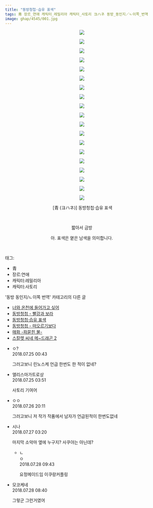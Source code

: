 ```yaml
---
title: "동방청첩·습유 표색"
tags: 青 장르_연애 캐릭터_레밀리아 캐릭터_사토리 ヨハネ 동방_동인지／ㄴ이쪽_번역
image: ghap/4545/001.jpg
---
```

<div class="article">
<p style="text-align: center; clear: none; float: none;"><img src="{{ site.nasurl }}/ghap/4545/001.jpg"/></p>
<p style="text-align: center; clear: none; float: none;"><img src="{{ site.nasurl }}/ghap/4545/002.jpg"/></p>
<p style="text-align: center; clear: none; float: none;"><img src="{{ site.nasurl }}/ghap/4545/003.jpg"/></p>
<p style="text-align: center; clear: none; float: none;"><img src="{{ site.nasurl }}/ghap/4545/004.jpg"/></p>
<p style="text-align: center; clear: none; float: none;"><img src="{{ site.nasurl }}/ghap/4545/005.jpg"/></p>
<p style="text-align: center; clear: none; float: none;"><img src="{{ site.nasurl }}/ghap/4545/006.jpg"/></p>
<p style="text-align: center; clear: none; float: none;"><img src="{{ site.nasurl }}/ghap/4545/007.jpg"/></p>
<p style="text-align: center; clear: none; float: none;"><img src="{{ site.nasurl }}/ghap/4545/008.jpg"/></p>
<p style="text-align: center; clear: none; float: none;"><img src="{{ site.nasurl }}/ghap/4545/009.jpg"/></p>
<p style="text-align: center; clear: none; float: none;"><img src="{{ site.nasurl }}/ghap/4545/010.jpg"/></p>
<p style="text-align: center; clear: none; float: none;"><img src="{{ site.nasurl }}/ghap/4545/011.jpg"/></p>
<p style="text-align: center; clear: none; float: none;"><img src="{{ site.nasurl }}/ghap/4545/012.jpg"/></p>
<p style="text-align: center; clear: none; float: none;"><img src="{{ site.nasurl }}/ghap/4545/013.jpg"/></p>
<p style="text-align: center; clear: none; float: none;"><img src="{{ site.nasurl }}/ghap/4545/014.jpg"/></p>
<p style="text-align: center; clear: none; float: none;"><img src="{{ site.nasurl }}/ghap/4545/015.jpg"/></p>
<p style="text-align: center; clear: none; float: none;"><img src="{{ site.nasurl }}/ghap/4545/016.jpg"/></p>
<p style="text-align: center; clear: none; float: none;"><img src="{{ site.nasurl }}/ghap/4545/017.jpg"/></p>
<p style="text-align: center; clear: none; float: none;"><img src="{{ site.nasurl }}/ghap/4545/018.jpg"/></p>
<p style="text-align: center; clear: none; float: none;"><img src="{{ site.nasurl }}/ghap/4545/019.jpg"/></p>
<p style="text-align: center; clear: none; float: none;"> [青 (ヨハネ)] 동방청첩·습유 표색</p>
<p style="text-align: center; clear: none; float: none;"><br/></p>
<p style="text-align: center; clear: none; float: none;">짧아서 금방</p>
<p style="text-align: center; clear: none; float: none;">아. 표색은 옅은 남색을 의미합니다.</p>
<p><br/></p>
</div><div class="tagTrail">
<p>태그: </p>
<ul>
<li>青</li>
<li>장르:연애</li>
<li>캐릭터:레밀리아</li>
<li>캐릭터:사토리</li>
</ul>
</div><div class="another">
<p>'동방 동인지/ㄴ이쪽 번역' 카테고리의 다른 글</p>
<ul>
<li><a href="/2018-08-02-ghap_4563">너와 온천에 들어가고 싶어</a></li>
<li><a href="/2018-07-29-ghap_4552">동방청첩 - 빨강과 보라</a></li>
<li><a href="/2018-07-24-ghap_4545">동방청첩·습유 표색</a></li>
<li><a href="/2018-07-22-ghap_4533">동방청첩 - 떠오르기보다</a></li>
<li><a href="/2018-07-16-ghap_4515">매화 -파묻힌 불-</a></li>
<li><a href="/2018-07-09-ghap_4506">스칼렛 씨네 메~드래곤 2</a></li>
</ul>
</div><div class="cb_module cb_fluid">
<div class="cb_wrt cb_profile">
<div class="comment">
<ul>
<li class="cb_thumb_off" id="comment15293136">
<div class="cb_comment_area">
<div class="cb_info_area">
<div class="cb_section">
<span class="cb_nick_name">ㅇ?</span>
</div>
<div class="cb_section">
<span class="cb_date">2018.07.25 00:43 </span>
</div>
</div>
<div class="cb_dsc_comment">
<p class="cb_dsc">
											그러고보니 린노스케 언급 한번도 한 적이 없네?
										</p>
</div>
</div></li>
<li class="cb_thumb_off" id="comment15293179">
<div class="cb_comment_area">
<div class="cb_info_area">
<div class="cb_section">
<span class="cb_nick_name">앨리스마가트로상</span>
</div>
<div class="cb_section">
<span class="cb_date">2018.07.25 03:51 </span>
</div>
</div>
<div class="cb_dsc_comment">
<p class="cb_dsc">
											사토리 기여어
										</p>
</div>
</div></li>
<li class="cb_thumb_off" id="comment15294333">
<div class="cb_comment_area">
<div class="cb_info_area">
<div class="cb_section">
<span class="cb_nick_name">ㅇㅇ</span>
</div>
<div class="cb_section">
<span class="cb_date">2018.07.26 20:11 </span>
</div>
</div>
<div class="cb_dsc_comment">
<p class="cb_dsc">
											그러고보니 저 작가 작품에서 남자가 언급된적이 한번도없네
										</p>
</div>
</div></li>
<li class="cb_thumb_off" id="comment15294543">
<div class="cb_comment_area">
<div class="cb_info_area">
<div class="cb_section">
<span class="cb_nick_name">시나</span>
</div>
<div class="cb_section">
<span class="cb_date">2018.07.27 03:20 </span>
</div>
</div>
<div class="cb_dsc_comment">
<p class="cb_dsc">
											마지막 소악마 옆에 누구지? 사쿠야는 아닌데?
										</p>
</div>
<ul>
<li class="cb_thumb_off" id="comment15295476">
<span class="cb_bu_subnode">ㄴ</span>
<div class="cb_comment_area">
<div class="cb_info_area">
<div class="cb_section">
<span class="cb_nick_name">ㅇ</span>
</div>
<div class="cb_section">
<span class="cb_date">2018.07.28 09:43 </span>
</div>
</div>
<div class="cb_dsc_comment">
<p class="cb_dsc">
																요정메이드임 이쿠랑커플링
															</p>
</div>
</div>
</li>
</ul>
</div></li>
<li class="cb_thumb_off" id="comment15295447">
<div class="cb_comment_area">
<div class="cb_info_area">
<div class="cb_section">
<span class="cb_nick_name">모코케네</span>
</div>
<div class="cb_section">
<span class="cb_date">2018.07.28 08:40 </span>
</div>
</div>
<div class="cb_dsc_comment">
<p class="cb_dsc">
											그렇군 그런거였어
										</p>
</div>
</div></li>
</ul>
</div>
</div><!-- commentList close -->
</div>